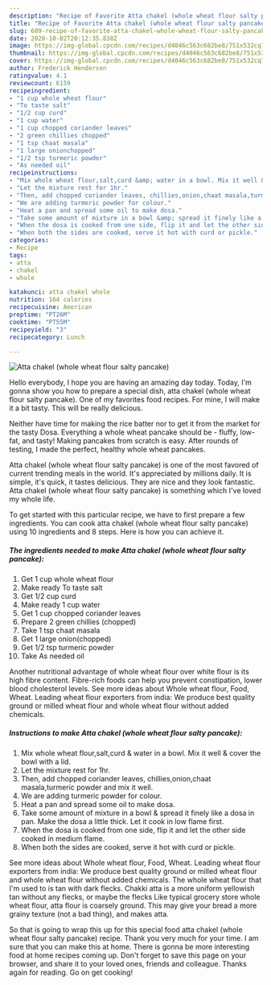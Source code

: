 ```yaml
---
description: "Recipe of Favorite Atta chakel (whole wheat flour salty pancake)"
title: "Recipe of Favorite Atta chakel (whole wheat flour salty pancake)"
slug: 689-recipe-of-favorite-atta-chakel-whole-wheat-flour-salty-pancake
date: 2020-10-02T20:12:35.838Z
image: https://img-global.cpcdn.com/recipes/d4046c563c682be8/751x532cq70/atta-chakel-whole-wheat-flour-salty-pancake-recipe-main-photo.jpg
thumbnail: https://img-global.cpcdn.com/recipes/d4046c563c682be8/751x532cq70/atta-chakel-whole-wheat-flour-salty-pancake-recipe-main-photo.jpg
cover: https://img-global.cpcdn.com/recipes/d4046c563c682be8/751x532cq70/atta-chakel-whole-wheat-flour-salty-pancake-recipe-main-photo.jpg
author: Frederick Henderson
ratingvalue: 4.1
reviewcount: 6159
recipeingredient:
- "1 cup whole wheat flour"
- "To taste salt"
- "1/2 cup curd"
- "1 cup water"
- "1 cup chopped coriander leaves"
- "2 green chillies chopped"
- "1 tsp chaat masala"
- "1 large onionchopped"
- "1/2 tsp turmeric powder"
- "As needed oil"
recipeinstructions:
- "Mix whole wheat flour,salt,curd &amp; water in a bowl. Mix it well &amp; cover the bowl with a lid."
- "Let the mixture rest for 1hr."
- "Then, add chopped coriander leaves, chillies,onion,chaat masala,turmeric powder and mix it well."
- "We are adding turmeric powder for colour."
- "Heat a pan and spread some oil to make dosa."
- "Take some amount of mixture in a bowl &amp; spread it finely like a dosa in pan. Make the dosa a little thick. Let it cook in low flame first."
- "When the dosa is cooked from one side, flip it and let the other side cooked in medium flame."
- "When both the sides are cooked, serve it hot with curd or pickle."
categories:
- Recipe
tags:
- atta
- chakel
- whole

katakunci: atta chakel whole 
nutrition: 164 calories
recipecuisine: American
preptime: "PT26M"
cooktime: "PT55M"
recipeyield: "3"
recipecategory: Lunch

---
```



![Atta chakel (whole wheat flour salty pancake)](https://img-global.cpcdn.com/recipes/d4046c563c682be8/751x532cq70/atta-chakel-whole-wheat-flour-salty-pancake-recipe-main-photo.jpg)

Hello everybody, I hope you are having an amazing day today. Today, I'm gonna show you how to prepare a special dish, atta chakel (whole wheat flour salty pancake). One of my favorites food recipes. For mine, I will make it a bit tasty. This will be really delicious.

Neither have time for making the rice batter nor to get it from the market for the tasty Dosa. Everything a whole wheat pancake should be - fluffy, low-fat, and tasty! Making pancakes from scratch is easy. After rounds of testing, I made the perfect, healthy whole wheat pancakes.

Atta chakel (whole wheat flour salty pancake) is one of the most favored of current trending meals in the world. It's appreciated by millions daily. It is simple, it's quick, it tastes delicious. They are nice and they look fantastic. Atta chakel (whole wheat flour salty pancake) is something which I've loved my whole life.


To get started with this particular recipe, we have to first prepare a few ingredients. You can cook atta chakel (whole wheat flour salty pancake) using 10 ingredients and 8 steps. Here is how you can achieve it.

<!--inarticleads1-->

##### The ingredients needed to make Atta chakel (whole wheat flour salty pancake):

1. Get 1 cup whole wheat flour
1. Make ready To taste salt
1. Get 1/2 cup curd
1. Make ready 1 cup water
1. Get 1 cup chopped coriander leaves
1. Prepare 2 green chillies (chopped)
1. Take 1 tsp chaat masala
1. Get 1 large onion(chopped)
1. Get 1/2 tsp turmeric powder
1. Take As needed oil


Another nutritional advantage of whole wheat flour over white flour is its high fibre content. Fibre-rich foods can help you prevent constipation, lower blood cholesterol levels. See more ideas about Whole wheat flour, Food, Wheat. Leading wheat flour exporters from india: We produce best quality ground or milled wheat flour and whole wheat flour without added chemicals. 

<!--inarticleads2-->

##### Instructions to make Atta chakel (whole wheat flour salty pancake):

1. Mix whole wheat flour,salt,curd &amp; water in a bowl. Mix it well &amp; cover the bowl with a lid.
1. Let the mixture rest for 1hr.
1. Then, add chopped coriander leaves, chillies,onion,chaat masala,turmeric powder and mix it well.
1. We are adding turmeric powder for colour.
1. Heat a pan and spread some oil to make dosa.
1. Take some amount of mixture in a bowl &amp; spread it finely like a dosa in pan. Make the dosa a little thick. Let it cook in low flame first.
1. When the dosa is cooked from one side, flip it and let the other side cooked in medium flame.
1. When both the sides are cooked, serve it hot with curd or pickle.


See more ideas about Whole wheat flour, Food, Wheat. Leading wheat flour exporters from india: We produce best quality ground or milled wheat flour and whole wheat flour without added chemicals. The whole wheat flour that I&#39;m used to is tan with dark flecks. Chakki atta is a more uniform yellowish tan without any flecks, or maybe the flecks Like typical grocery store whole wheat flour, atta flour is coarsely ground. This may give your bread a more grainy texture (not a bad thing), and makes atta. 

So that is going to wrap this up for this special food atta chakel (whole wheat flour salty pancake) recipe. Thank you very much for your time. I am sure that you can make this at home. There is gonna be more interesting food at home recipes coming up. Don't forget to save this page on your browser, and share it to your loved ones, friends and colleague. Thanks again for reading. Go on get cooking!
